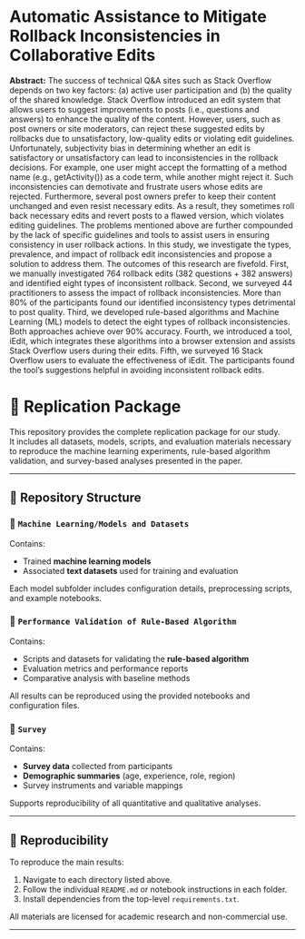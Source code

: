 # Automatic Assistance to Mitigate Rollback Inconsistencies in Collaborative Edits

**Abstract:** The success of technical Q&A sites such as Stack Overflow depends on two key factors: (a) active user participation and (b) the quality of the shared knowledge. Stack Overflow introduced an edit system that allows users to suggest improvements to posts (i.e., questions and answers) to enhance the quality of the content. However, users, such as post owners or site moderators, can reject these suggested edits by rollbacks due to unsatisfactory, low-quality edits or violating edit guidelines. Unfortunately, subjectivity bias in determining whether an edit is satisfactory or unsatisfactory can lead to inconsistencies in the rollback decisions. For example, one user might accept the formatting of a method name (e.g., getActivity()) as a code term, while another might reject it. Such inconsistencies can demotivate and frustrate users whose edits are rejected. Furthermore, several post owners prefer to keep their content unchanged and even resist necessary edits. As a result, they sometimes roll back necessary edits and revert posts to a flawed version, which violates editing guidelines. The problems mentioned above are further compounded by the lack of specific guidelines and tools to assist users in ensuring consistency in user rollback actions. In this study, we investigate the types, prevalence, and impact of rollback edit inconsistencies and propose a solution to address them. The outcomes of this research are fivefold. First, we manually investigated 764 rollback edits (382 questions + 382 answers) and identified eight types of inconsistent rollback. Second, we surveyed 44 practitioners to assess the impact of rollback inconsistencies. More than 80% of the participants found our identified inconsistency types detrimental to post quality. Third, we developed rule-based algorithms and Machine Learning (ML) models to detect the eight types of rollback inconsistencies. Both approaches achieve over 90% accuracy. Fourth, we introduced a tool, iEdit, which integrates these algorithms into a browser extension and assists Stack Overflow users during their edits. Fifth, we surveyed 16 Stack Overflow users to evaluate the effectiveness of iEdit. The participants found the tool’s suggestions helpful in avoiding inconsistent rollback edits. 


# 🧠 Replication Package

This repository provides the complete replication package for our study.  
It includes all datasets, models, scripts, and evaluation materials necessary to reproduce the machine learning experiments, rule-based algorithm validation, and survey-based analyses presented in the paper.

---

## 🧩 Repository Structure

### 📁 `Machine Learning/Models and Datasets`
Contains:
- Trained **machine learning models**
- Associated **text datasets** used for training and evaluation  

Each model subfolder includes configuration details, preprocessing scripts, and example notebooks.

### 📁 `Performance Validation of Rule-Based Algorithm`
Contains:
- Scripts and datasets for validating the **rule-based algorithm**
- Evaluation metrics and performance reports
- Comparative analysis with baseline methods  

All results can be reproduced using the provided notebooks and configuration files.

### 📁 `Survey`
Contains:
- **Survey data** collected from participants  
- **Demographic summaries** (age, experience, role, region)  
- Survey instruments and variable mappings  

Supports reproducibility of all quantitative and qualitative analyses.

---

## 🧪 Reproducibility

To reproduce the main results:
1. Navigate to each directory listed above.  
2. Follow the individual `README.md` or notebook instructions in each folder.  
3. Install dependencies from the top-level `requirements.txt`.  

All materials are licensed for academic research and non-commercial use.

---




